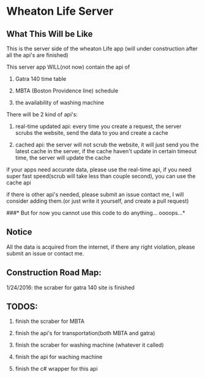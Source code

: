 # Wheaton Life Server

## What This Will be Like
This is the server side of the wheaton Life app (will under construction after all the api's are finished)

This server app WILL(not now) contain the api of
 
 1. Gatra 140 time table
 
 2. MBTA (Boston Providence line) schedule
 
 3. the availability of washing machine
 

There will be 2 kind of api's:

 1. real-time updated api: every time you create a request, the server scrubs the website, send the data to you and create a cache
 
 2. cached api: the server will not scrub the website, it will just send you the latest cache in the server, if the cache haven't update in certain timeout time, the server will update the cache

if your apps need accurate data, please use the real-time api, if you need super fast speed(scrub will take less than couple second), you can use the cache api
    
if there is other api's needed, please submit an issue contact me, I will consider adding them.(or just write it yourself, and create a pull request)

###* But for now you cannot use this code to do anything... oooops...*

## Notice

All the data is acquired from the internet, if there any right violation, please submit an issue or contact me.

## Construction Road Map:
1/24/2016: the scraber for gatra 140 site is finished

## TODOS:

1. finish the scraber for MBTA

2. finish the api's for transportation(both MBTA and gatra)

3. finish the scraber for washing machine (whatever it called)

4. finish the api for waching machine

5. finish the c# wrapper for this api
